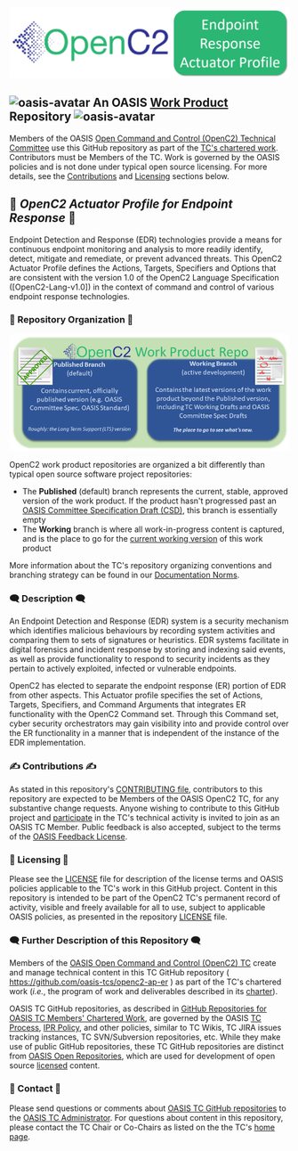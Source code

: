 ![OpenC2](images/er-ap-logo-header.png)

## ![oasis-avatar](https://avatars.githubusercontent.com/u/47402065?s=24&v=4) An OASIS [Work Product](https://www.oasis-open.org/policies-guidelines/oasis-defined-terms-2018-05-22/#dWorkProduct) Repository ![oasis-avatar](https://avatars.githubusercontent.com/u/47402065?s=24&v=4) 

Members of the OASIS [Open Command and Control (OpenC2) Technical
Committee](https://www.oasis-open.org/committees/tc_home.php?wg_abbrev=openc2)
use this GitHub repository as part of the [TC's chartered
work](https://www.oasis-open.org/committees/openc2/charter.php).
Contributors must be Members of the TC. Work is governed by the
OASIS policies and is not done under typical open source
licensing. For more details, see the
[Contributions](#contributions) and [Licensing](#licensing)
sections below. 

## :blue_book: _OpenC2 Actuator Profile for Endpoint Response_ :blue_book:

Endpoint Detection and Response (EDR) technologies provide a
means for continuous endpoint monitoring and analysis to more
readily identify, detect, mitigate and remediate, or prevent
advanced threats. This OpenC2 Actuator Profile defines the
Actions, Targets, Specifiers and Options that are consistent with
the version 1.0 of the OpenC2 Language Specification
([OpenC2-Lang-v1.0]) in the context of command and control of
various endpoint response technologies.

### :twisted_rightwards_arrows: Repository Organization :twisted_rightwards_arrows:

![branches](images/repo-branches.png)

OpenC2 work product repositories are organized a bit differently
than typical open source software project repositories:

* The **Published** (default) branch represents the current,
  stable, approved version of the work product. If the product
  hasn't progressed past an [OASIS Committee Specification Draft
  (CSD)](https://www.oasis-open.org/policies-guidelines/tc-process-2017-05-26/#committeeDraft),
  this branch is essentially empty
* The **Working** branch is where all work-in-progress content is
  captured, and is the place to go for the [current working
  version](https://github.com/oasis-tcs/openc2-ap-er/blob/working/oc2pf.md)
  of this work product

More information about the TC's repository organizing conventions
and branching strategy can be found in our [Documentation
Norms](https://github.com/oasis-tcs/openc2-tc-ops/blob/main/Documentation-Norms.md#433-configure-repository).

###  :left_speech_bubble: Description  :left_speech_bubble:

An Endpoint Detection and Response (EDR) system is a security
mechanism which identifies malicious behaviours by recording
system activities and comparing them to sets of signatures or
heuristics. EDR systems facilitate in digital forensics and
incident response by storing and indexing said events, as well as
provide functionality to respond to security incidents as they
pertain to actively exploited, infected or vulnerable endpoints.

OpenC2 has elected to separate the endpoint response (ER) portion
of EDR from other aspects.  This Actuator profile specifies the
set of Actions, Targets, Specifiers, and Command Arguments that
integrates ER functionality with the OpenC2 Command set. Through
this Command set, cyber security orchestrators may gain
visibility into and provide control over the ER functionality in
a manner that is independent of the instance of the EDR
implementation.

###  :writing_hand: Contributions  :writing_hand:
<div>
<p>As stated in this repository's <a href="https://github.com/oasis-tcs/openc2-ap-er/blob/master/CONTRIBUTING.md">CONTRIBUTING file</a>, contributors to this repository are expected to be Members of the OASIS OpenC2 TC, for any substantive change requests.  Anyone wishing to contribute to this GitHub project and <a href="https://www.oasis-open.org/join/participation-instructions">participate</a> in the TC's technical activity is invited to join as an OASIS TC Member.  Public feedback is also accepted, subject to the terms of the <a href="https://www.oasis-open.org/policies-guidelines/ipr#appendixa">OASIS Feedback License</a>.</p>
</div>


###  :scroll: Licensing  :scroll:

<div>
<p>Please see the <a href="https://github.com/oasis-tcs/openc2-ap-er/blob/master/LICENSE.md">LICENSE</a> file for description of the license terms and OASIS policies applicable to the TC's work in this GitHub project. Content in this repository is intended to be part of the OpenC2 TC's permanent record of activity, visible and freely available for all to use, subject to applicable OASIS policies, as presented in the repository <a href="https://github.com/oasis-tcs/openc2-ap-er/blob/master/LICENSE.md">LICENSE</a> file.</p>
</div>


###  :left_speech_bubble: Further Description of this Repository  :left_speech_bubble:
<div>
<p>Members of the <a href="https://www.oasis-open.org/committees/openc2/">OASIS Open Command and Control (OpenC2) TC</a> create and manage technical content in this TC GitHub repository ( <a href="https://github.com/oasis-tcs/openc2-ap-er">https://github.com/oasis-tcs/openc2-ap-er</a> ) as part of the TC's chartered work (<i>i.e.</i>, the program of work and deliverables described in its <a href="https://www.oasis-open.org/committees/openc2/charter.php">charter</a>).</p>

<p>OASIS TC GitHub repositories, as described in <a href="https://www.oasis-open.org/resources/tcadmin/github-repositories-for-oasis-tc-members-chartered-work">GitHub Repositories for OASIS TC Members' Chartered Work</a>, are governed by the OASIS <a href="https://www.oasis-open.org/policies-guidelines/tc-process">TC Process</a>, <a href="https://www.oasis-open.org/policies-guidelines/ipr">IPR Policy</a>, and other policies, similar to TC Wikis, TC JIRA issues tracking instances, TC SVN/Subversion repositories, etc.  While they make use of public GitHub repositories, these TC GitHub repositories are distinct from <a href="https://www.oasis-open.org/resources/open-repositories">OASIS Open Repositories</a>, which are used for development of open source <a href="https://www.oasis-open.org/resources/open-repositories/licenses">licensed</a> content.</p>
</div>


### :envelope_with_arrow: Contact :envelope_with_arrow:
<div>
<p>Please send questions or comments about <a href="https://www.oasis-open.org/resources/tcadmin/github-repositories-for-oasis-tc-members-chartered-work">OASIS TC GitHub repositories</a> to the <a href="mailto:tc-admin@oasis-open.org">OASIS TC Administrator</a>.  For questions about content in this repository, please contact the TC Chair or Co-Chairs as listed on the the <tc short name> TC's <a href="https://www.oasis-open.org/committees/tc_home.php?wg_abbrev=openc2">home page</a>.</p>
</div>

